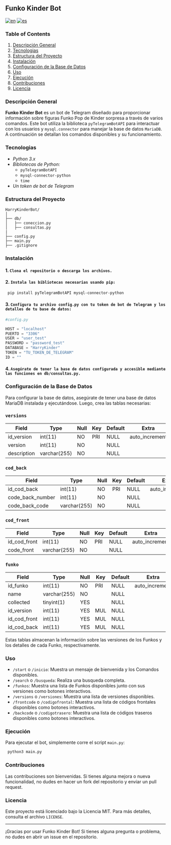 ## Funko Kinder Bot
[![en](https://img.shields.io/badge/lang-en-yellow.svg)](https://github.com/AlexandraOliv14/FunkoKinderBot/blob/main/README.md)
[![es](https://img.shields.io/badge/lang-es-gre.svg)](https://github.com/AlexandraOliv14/FunkoKinderBot/blob/main/readme.es.md)

### Table of Contents

1. [Descripción General](#descripción-general)
2. [Tecnologias](#tecnologias)
3. [Estructura del Proyecto](#estructura-del-proyecto)
3. [Instalación](#instalación)
4. [Configuración de la Base de Datos](#configuración-de-la-base-de-datos)
5. [Uso](#uso)
6. [Ejecución](#ejecución)
7. [Contribuciones](#contribuciones)
8. [Licencia](#licencia)

### Descripción General
 
**Funko Kinder Bot**  es un bot de Telegram diseñado para proporcionar información sobre figuras Funko Pop de Kinder sorpresa a través de varios comandos. Este bot utiliza la biblioteca `pyTelegramBotAPI` para interactuar con los usuarios y `mysql.connector` para manejar la base de datos `MariaDB`. A continuación se detallan los comandos disponibles y su funcionamiento.

### Tecnologias

- *Python 3.x*
- *Bibliotecas de Python:*
    - `pyTelegramBotAPI`
    - `mysql-connector-python`
    - `time`
- *Un token de bot de Telegram*

### Estructura del Proyecto

```
HarryKinderBot/
│
├── db/
│   ├── coneccion.py
│   ├── consultas.py
|
├── config.py
├── main.py
├── .gitignore
```

### Instalación

#### 1. `Clona el repositorio o descarga los archivos.`

#### 2. `Instala las bibliotecas necesarias usando pip:`

```bash
 pip install pyTelegramBotAPI mysql-connector-python
```

#### 3. `Configura tu archivo config.py con tu token de bot de Telegram y los detalles de tu base de datos:`

```python
#config.py

HOST = "localhost"
PUERTO = "3306"
USER = "user_test"
PASSWORD = "password_test"
DATABASE = "HarryKinder"
TOKEN = "TU_TOKEN_DE_TELEGRAM"
ID = ""
```


#### 4. `Asegúrate de tener la base de datos configurada y accesible mediante las funciones en db/consultas.py.`

### Configuración de la Base de Datos

Para configurar la base de datos, asegúrate de tener una base de datos MariaDB instalada y ejecutándose. Luego, crea las tablas necesarias:

### `versions`
| Field       | Type         | Null | Key | Default | Extra          |
| ---         | ---          |---   |---  |---      |---             |
| id_version  | int(11)      | NO   | PRI | NULL    | auto_increment |
| version     | int(11)      | NO   |     | NULL    |                |
| description | varchar(255) | NO   |     | NULL    |                |

### `cod_back`
| Field            | Type         | Null | Key | Default | Extra          |
| ---              | ---          |---   |---  |---      |---             |
| id_cod_back      | int(11)      | NO   | PRI | NULL    | auto_increment |
| code_back_number | int(11)      | NO   |     | NULL    |                |
| code_back_code   | varchar(255) | NO   |     | NULL    |                |

### `cod_front`
| Field        | Type         | Null | Key | Default | Extra          |
| ---          | ---          |---   |---  |---      |---             |
| id_cod_front | int(11)      | NO   | PRI | NULL    | auto_increment |
| code_front   | varchar(255) | NO   |     | NULL    |                |

### `funko`
| Field        | Type         | Null | Key | Default | Extra          |
| ---          | ---          |---   |---  |---      |---             |
| id_funko     | int(11)      | NO   | PRI | NULL    | auto_increment |
| name         | varchar(255) | NO   |     | NULL    |                |
| collected    | tinyint(1)   | YES  |     | NULL    |                |
| id_version   | int(11)      | YES  | MUL | NULL    |                |
| id_cod_front | int(11)      | YES  | MUL | NULL    |                |
| id_cod_back  | int(11)      | YES  | MUL | NULL    |                |


Estas tablas almacenan la información sobre las versiones de los Funkos y los detalles de cada Funko, respectivamente.


### Uso

- `/start` o `/inicio`: Muestra un mensaje de bienvenida y los Comandos disponibles.
- `/search` o `/busqueda`: Realiza una busqueda completa.
- `/funkos`: Muestra una lista de Funkos disponibles junto con sus versiones como botones interactivos.
- `/versions` o `/versiones`: Muestra una lista de versiones disponibles.
- `/frontcode` o `/codigofrontal`: Muestra una lista de códigos frontales disponibles como botones interactivos.
- `/backcode` o `/codigotrasero`: Muestra una lista de códigos traseros disponibles como botones interactivos.

### Ejecución

Para ejecutar el bot, simplemente corre el script `main.py`:

```bash
 python3 main.py
```

### Contribuciones

Las contribuciones son bienvenidas. Si tienes alguna mejora o nueva funcionalidad, no dudes en hacer un fork del repositorio y enviar un pull request.

### Licencia

Este proyecto está licenciado bajo la Licencia MIT. Para más detalles, consulta el archivo `LICENSE`.

---
¡Gracias por usar Funko Kinder Bot! Si tienes alguna pregunta o problema, no dudes en abrir un issue en el repositorio.
